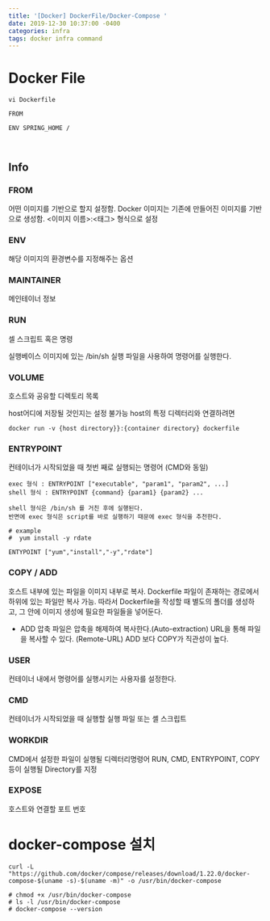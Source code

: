 ```yaml
---
title: '[Docker] DockerFile/Docker-Compose '
date: 2019-12-30 10:37:00 -0400
categories: infra
tags: docker infra command
---
```


# Docker File

```
vi Dockerfile

FROM

ENV SPRING_HOME /



```

## Info

### FROM

어떤 이미지를 기반으로 할지 설정함. Docker 이미지는 기존에 만들어진 이미지를 기반으로 생성함. <이미지 이름>:<태그> 형식으로 설정

### ENV

해당 이미지의 환경변수를 지정해주는 옵션

### MAINTAINER

메인테이너 정보

### RUN

셀 스크립트 혹은 명령

실행베이스 이미지에 있는 /bin/sh 실행 파일을 사용하여 명령어를 실행한다.

### VOLUME

호스트와 공유할 디렉토리 목록

host어디에 저장될 것인지는 설정 불가능 host의 특정 디렉터리와 연결하려면

```
docker run -v {host directory}}:{container directory} dockerfile
```

### ENTRYPOINT

컨테이너가 시작되었을 때 첫번 째로 실행되는 명령어 (CMD와 동일)

```
exec 형식 : ENTRYPOINT ["executable", "param1", "param2", ...]
shell 형식 : ENTRYPOINT {command} {param1} {param2} ...

shell 형식은 /bin/sh 를 거친 후에 실행된다.
반면에 exec 형식은 script를 바로 실행하기 때문에 exec 형식을 추천한다.

# example
#  yum install -y rdate

ENTYPOINT ["yum","install","-y","rdate"]
```

### COPY / ADD

호스트 내부에 있는 파일을 이미지 내부로 복사. Dockerfile 파일이 존재하는 경로에서 하위에 있는 파일만 복사 가능. 따라서 Dockerfile을 작성할 때 별도의 폴더를 생성하고, 그 안에 이미지 생성에 필요한 파일들을 넣어둔다.

- ADD 압축 파일은 압축을 해제하여 복사한다.(Auto-extraction) URL을 통해 파일을 복사할 수 있다. (Remote-URL) ADD 보다 COPY가 직관성이 높다.

### USER

컨테이너 내에서 명령어를 실행시키는 사용자를 설정한다.

### CMD

컨테이너가 시작되었을 때 실행할 실행 파일 또는 셸 스크립트

### WORKDIR

CMD에서 설정한 파일이 실행될 디렉터리명령어 RUN, CMD, ENTRYPOINT, COPY 등이 실행될 Directory를 지정

### EXPOSE

호스트와 연결할 포트 번호

# docker-compose 설치

```
curl -L "https://github.com/docker/compose/releases/download/1.22.0/docker-compose-$(uname -s)-$(uname -m)" -o /usr/bin/docker-compose

# chmod +x /usr/bin/docker-compose
# ls -l /usr/bin/docker-compose
# docker-compose --version
```
